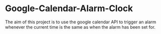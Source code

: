 # Google-Calendar-Alarm-Clock
The aim of this project is to use the google calendar API to trigger an alarm whenever the current time is the same as when the alarm has been set for. 
